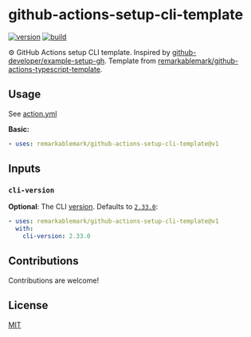 # github-actions-setup-cli-template

[![version](https://badgen.net/github/release/remarkablemark/github-actions-setup-cli-template)](https://github.com/remarkablemark/github-actions-setup-cli-template/releases)
[![build](https://github.com/remarkablemark/github-actions-setup-cli-template/actions/workflows/build.yml/badge.svg)](https://github.com/remarkablemark/github-actions-setup-cli-template/actions/workflows/build.yml)

:gear: GitHub Actions setup CLI template. Inspired by [github-developer/example-setup-gh](https://github.com/github-developer/example-setup-gh). Template from [remarkablemark/github-actions-typescript-template](https://github.com/remarkablemark/github-actions-typescript-template).

## Usage

See [action.yml](action.yml)

**Basic:**

```yaml
- uses: remarkablemark/github-actions-setup-cli-template@v1
```

## Inputs

### `cli-version`

**Optional**: The CLI [version](https://github.com/cli/cli/releases). Defaults to [`2.33.0`](https://github.com/cli/cli/releases/tag/v2.33.0):

```yaml
- uses: remarkablemark/github-actions-setup-cli-template@v1
  with:
    cli-version: 2.33.0
```

## Contributions

Contributions are welcome!

## License

[MIT](LICENSE)
